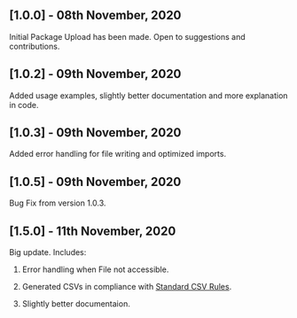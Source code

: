 ## [1.0.0] - 08th November, 2020

Initial Package Upload has been made. Open to suggestions and contributions.

## [1.0.2] - 09th November, 2020

Added usage examples, slightly better documentation and more explanation in code.

## [1.0.3] - 09th November, 2020

Added error handling for file writing and optimized imports.

## [1.0.5] - 09th November, 2020

Bug Fix from version 1.0.3.

## [1.5.0] - 11th November, 2020

Big update. Includes:

1. Error handling when File not accessible.

2. Generated CSVs in compliance with [Standard CSV Rules](https://tools.ietf.org/html/rfc4180).

3. Slightly better documentaion.
